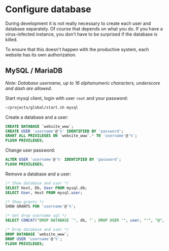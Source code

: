 # Configure database

During development it is not really necessary to create each user and database separately.
Of course that depends on what you do. If you have a virus-infected instance, you don't have to be surprised if the database is killed.

To ensure that this doesn't happen with the productive system, each website has its own authorization.

## MySQL / MariaDB

*Note: Database username, up to 16 alphanumeric characters, underscore and dash are allowed.*

Start mysql client, login with user `root` and your password:

```bash
~/projects/global/start.sh mysql
```

Create a database and a user:

```sql
CREATE DATABASE `website_www`;
CREATE USER 'username'@'%' IDENTIFIED BY 'password';
GRANT ALL PRIVILEGES ON `website_www`.* TO 'username'@'%';
FLUSH PRIVILEGES;
```

Change user password:

```sql
ALTER USER 'username'@'%' IDENTIFIED BY 'password';
FLUSH PRIVILEGES;
```

Remove a database and a user:

```sql
/* Show database and user */
SELECT Host, Db, User FROM mysql.db;
SELECT User, Host FROM mysql.user;

/* Show grants */
SHOW GRANTS FOR 'username'@'%';

/* Get drop username sql */
SELECT CONCAT("DROP DATABASE `", db, "`; DROP USER '", user, "'", "@", "'", HOST, "'; FLUSH PRIVILEGES;") AS `SQL` FROM mysql.db WHERE `Db` IN ('website_www');

/* Drop database and user */
DROP DATABASE `website_www`;
DROP USER 'username'@'%';
FLUSH PRIVILEGES;
```
